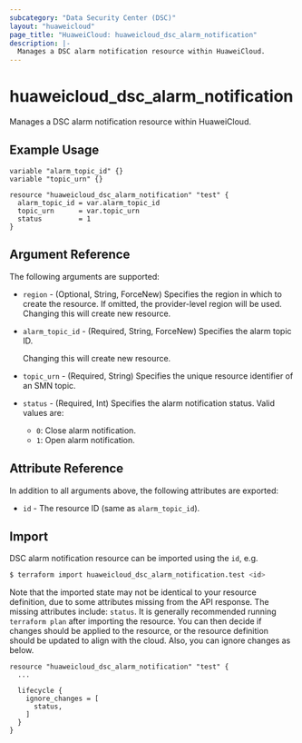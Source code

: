 ```yaml
---
subcategory: "Data Security Center (DSC)"
layout: "huaweicloud"
page_title: "HuaweiCloud: huaweicloud_dsc_alarm_notification"
description: |-
  Manages a DSC alarm notification resource within HuaweiCloud.
---
```


# huaweicloud_dsc_alarm_notification

Manages a DSC alarm notification resource within HuaweiCloud.

## Example Usage

```hcl
variable "alarm_topic_id" {}
variable "topic_urn" {}

resource "huaweicloud_dsc_alarm_notification" "test" {
  alarm_topic_id = var.alarm_topic_id
  topic_urn      = var.topic_urn
  status         = 1
}
```

## Argument Reference

The following arguments are supported:

* `region` - (Optional, String, ForceNew) Specifies the region in which to create the resource.
  If omitted, the provider-level region will be used. Changing this will create new resource.

* `alarm_topic_id` - (Required, String, ForceNew) Specifies the alarm topic ID.

  Changing this will create new resource.

* `topic_urn` - (Required, String) Specifies the unique resource identifier of an SMN topic.

* `status` - (Required, Int) Specifies the alarm notification status. Valid values are:
  + `0`: Close alarm notification.
  + `1`: Open alarm notification.

## Attribute Reference

In addition to all arguments above, the following attributes are exported:

* `id` - The resource ID (same as `alarm_topic_id`).

## Import

DSC alarm notification resource can be imported using the `id`, e.g.

```bash
$ terraform import huaweicloud_dsc_alarm_notification.test <id>
```

Note that the imported state may not be identical to your resource definition, due to some attributes missing from the
API response. The missing attributes include: `status`. It is generally recommended running `terraform plan` after
importing the resource. You can then decide if changes should be applied to the resource, or the resource
definition should be updated to align with the cloud. Also, you can ignore changes as below.

```hcl
resource "huaweicloud_dsc_alarm_notification" "test" {
  ...

  lifecycle {
    ignore_changes = [
      status,
    ]
  }
}
```
